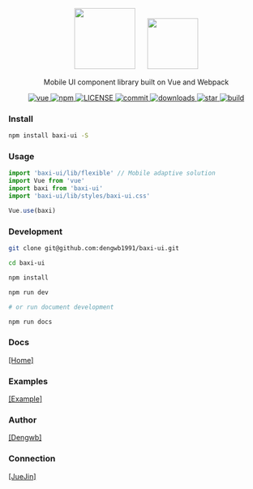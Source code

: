 <!-- baxi-ui -->

<p align="center">
<img style="padding-right: 20px"src="https://www.dengwb.com/static/logo/baxi.png" width="120px"/>
<img src="https://www.dengwb.com/static/logo/Dengwb.png" width="100px"/>
</p>
<!--<br/>-->

<p font-size="40px" align="center">Mobile UI component library built on Vue and Webpack</p>

<p align="center">
  <a href="https://github.com/vuejs/vue" rel="nofollow" target="_blank">
    <img src="https://img.shields.io/badge/vue-2.5.16-brightgreen.svg" alt="vue">
  </a>

  <a href="https://www.npmjs.com/package/baxi-ui" rel="nofollow" target="_blank">
    <img src="https://img.shields.io/npm/v/baxi-ui.svg?style=flat" alt="npm">
  </a>
    
  <a href="https://github.com/dengwb1991/baxi-ui/blob/master/LICENSE" rel="nofollow" target="_blank">
    <img src="https://img.shields.io/npm/l/baxi-ui.svg" alt="LICENSE">
  </a>

  <a href="https://github.com/dengwb1991/baxi-ui/commits/master" rel="nofollow" target="_blank">
    <img src="https://img.shields.io/github/last-commit/dengwb1991/baxi-ui.svg?style=flat-square" alt="commit">
  </a>

  <a href="https://www.npmjs.com/package/baxi-ui" rel="nofollow" target="_blank">
    <img src="https://img.shields.io/npm/dt/baxi-ui.svg" alt="downloads">
  </a>

  <a href="https://github.com/dengwb1991/baxi-ui/stargazers" rel="nofollow" target="_blank">
    <img src="https://img.shields.io/github/stars/dengwb1991/baxi-ui.svg?style=social&label=Stars" alt="star">
  </a>

  <a href="https://travis-ci.org/dengwb1991/baxi-ui" rel="nofollow" target="_blank">
    <img src="https://api.travis-ci.org/dengwb1991/baxi-ui.svg?branch=master" alt="build">
  </a>
</p>

### Install

```bash
npm install baxi-ui -S
```

### Usage

```js
import 'baxi-ui/lib/flexible' // Mobile adaptive solution
import Vue from 'vue'
import baxi from 'baxi-ui'
import 'baxi-ui/lib/styles/baxi-ui.css'

Vue.use(baxi)
```

### Development

```bash
git clone git@github.com:dengwb1991/baxi-ui.git

cd baxi-ui

npm install

npm run dev

# or run document development

npm run docs
```

### Docs

[[Home]](http://baxi-ui.dengwb.com)

### Examples

[[Example]](http://baxi-ui.dengwb.com/examples)

### Author

[[Dengwb]](http://www.dengwb.com)

### Connection

[[JueJin]](https://juejin.im/post/5c6504d06fb9a049c6445a25)


